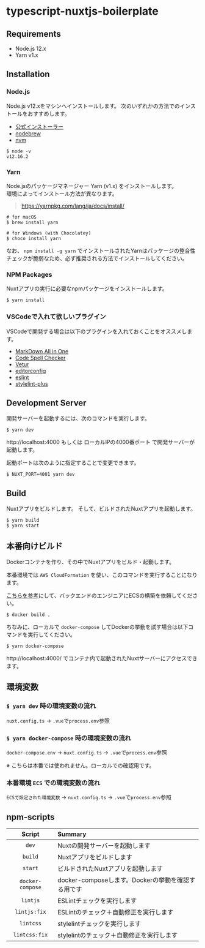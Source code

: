 # typescript-nuxtjs-boilerplate

## Requirements

* Node.js 12.x
* Yarn v1.x

## Installation

### Node.js

Node.js v12.xをマシンへインストールします。
次のいずれかの方法でのインストールをおすすめします。

* [公式インストーラー](https://nodejs.org/dist/latest-v12.x/)
* [nodebrew](https://github.com/hokaccha/nodebrew)
* [nvm](https://github.com/nvm-sh/nvm)

```shell script
$ node -v
v12.16.2
```

### Yarn

Node.jsのパッケージマネージャー Yarn (v1.x) をインストールします。  
環境によってインストール方法が異なります。

> https://yarnpkg.com/lang/ja/docs/install/

```shell script
# for macOS
$ brew install yarn

# for Windows (with Chocolatey)
$ choco install yarn
```

なお、 `npm install -g yarn` でインストールされたYarnはパッケージの整合性チェックが脆弱なため、必ず推奨される方法でインストールしてください。

### NPM Packages

Nuxtアプリの実行に必要なnpmパッケージをインストールします。

```shell script
$ yarn install
```

### VSCodeで入れて欲しいプラグイン
VSCodeで開発する場合は以下のプラグインを入れておくことをオススメします。  

+ [MarkDown All in One](https://marketplace.visualstudio.com/items?itemName=yzhang.markdown-all-in-one)
+ [Code Spell Checker](https://marketplace.visualstudio.com/items?itemName=streetsidesoftware.code-spell-checker)
+ [Vetur](https://marketplace.visualstudio.com/items?itemName=octref.vetur)
+ [editorconfig](https://marketplace.visualstudio.com/items?itemName=EditorConfig.EditorConfig)
+ [eslint](https://marketplace.visualstudio.com/items?itemName=dbaeumer.vscode-eslint)
+ [stylelint-plus](https://marketplace.visualstudio.com/items?itemName=hex-ci.stylelint-plus)

## Development Server

開発サーバーを起動するには、次のコマンドを実行します。

```shell script
$ yarn dev
```

http://localhost:4000 もしくは ローカルIPの4000番ポート で開発サーバーが起動します。

起動ポートは次のように指定することで変更できます。

```shell script
$ NUXT_PORT=4001 yarn dev
```

## Build

Nuxtアプリをビルドします。
そして、ビルドされたNuxtアプリを起動します。

```shell script
$ yarn build
$ yarn start
```

## 本番向けビルド

Dockerコンテナを作り、その中でNuxtアプリをビルド・起動します。

本番環境では `AWS CloudFormation` を使い、このコマンドを実行することになります。

[こちらを参考](https://github.com/team-lab/lab-standard-2019-nuxt-java/tree/master/.aws)にして、バックエンドのエンジニアにECSの構築を依頼してください。

```shell script
$ docker build .
```

ちなみに、ローカルで `docker-compose` してDockerの挙動を試す場合は以下コマンドを実行してください。

```shell script
$ yarn docker-compose
```

http://localhost:4000/ でコンテナ内で起動されたNuxtサーバーにアクセスできます。

## 環境変数

### `$ yarn dev` 時の環境変数の流れ

`nuxt.config.ts` → `.vue`で`process.env`参照

### `$ yarn docker-compose` 時の環境変数の流れ

`docker-compose.env` →️ `nuxt.config.ts` → `.vue`で`process.env`参照

※ こちらは本番では使われません。ローカルでの確認用です。

### 本番環境 `ECS` での環境変数の流れ

`ECSで設定された環境変数` →️ `nuxt.config.ts` → `.vue`で`process.env`参照



## npm-scripts

|Script|Summary|
|:---:|:---|
|`dev`|Nuxtの開発サーバーを起動します|
|`build`|Nuxtアプリをビルドします|
|`start`|ビルドされたNuxtアプリを起動します|
|`docker-compose`|docker-composeします。Dockerの挙動を確認する用です|
|`lintjs`|ESLintチェックを実行します|
|`lintjs:fix`|ESLintのチェック＋自動修正を実行します|
|`lintcss`|stylelintチェックを実行します|
|`lintcss:fix`|stylelintのチェック＋自動修正を実行します|
